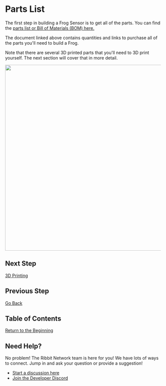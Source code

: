 # Parts List

The first step in building a Frog Sensor is to get all of the parts. You can find the [parts list or Bill of Materials (BOM) here.](../hardware/ribbit_network_frog_sensor_bom.csv)

The document linked above contains quantities and links to purchase all of the parts you'll need to build a Frog.

Note that there are several 3D printed parts that you'll need to 3D print yourself. The next section will cover that in more detail.

<img src="images/all_parts.jpg" width="600">

## Next Step
[3D Printing](2-3d-printing.md)

## Previous Step
[Go Back](0-start-here.md)

## Table of Contents
[Return to the Beginning](0-start-here.md)

## Need Help?
No problem! The Ribbit Network team is here for you! We have lots of ways to connect. Jump in and ask your question or provide a suggestion!
* [Start a discussion here](https://github.com/Ribbit-Network/ribbit-network-frog-sensor/discussions/new)
* [Join the Developer Discord](https://discord.gg/vq8PkDb2TC)
